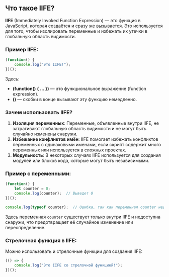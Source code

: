## Что такое IIFE?

**IIFE** (Immediately Invoked Function Expression) — это функция в JavaScript, которая создаётся и сразу же вызывается. Это используется для того, чтобы изолировать переменные и избежать их утечки в глобальную область видимости.

### Пример IIFE:

```javascript
(function() {
    console.log("Это IIFE!");
})();
```

Здесь:

- **(function() { ... })** — это функциональное выражение (function expression).
- **()** — скобки в конце вызывают эту функцию немедленно.

### Зачем использовать IIFE?

1. **Изоляция переменных**: Переменные, объявленные внутри IIFE, не затрагивают глобальную область видимости и не могут быть случайно изменены снаружи.
2. **Избежание конфликтов имён**: IIFE помогает избежать конфликтов переменных с одинаковыми именами, если скрипт содержит много переменных или используется в сложных проектах.
3. **Модульность**: В некоторых случаях IIFE используется для создания модулей или блоков кода, которые могут быть независимыми.

### Пример с переменными:

```javascript
(function() {
    let counter = 0;
    console.log(counter);  // Выведет 0
})();

console.log(typeof counter);  // Ошибка, так как переменная counter недоступна вне IIFE
```

Здесь переменная `counter` существует только внутри IIFE и недоступна снаружи, что предотвращает её случайное изменение или переопределение.

### Стрелочная функция в IIFE:

Можно использовать и стрелочные функции для создания IIFE:

```javascript
(() => {
    console.log("Это IIFE со стрелочной функцией!");
})();
```